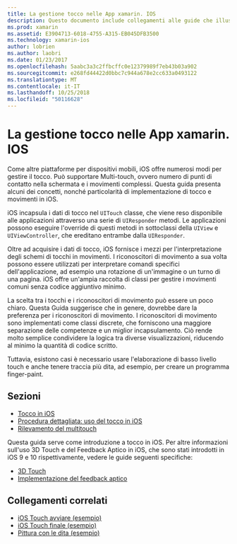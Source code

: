 ```yaml
---
title: La gestione tocco nelle App xamarin. IOS
description: Questo documento include collegamenti alle guide che illustrano come lavorare con il tocco, multitocco, movimenti e funzionalità Touch 3D in un'app xamarin. IOS.
ms.prod: xamarin
ms.assetid: E3904713-6018-4755-A315-EB045DFB3500
ms.technology: xamarin-ios
author: lobrien
ms.author: laobri
ms.date: 01/23/2017
ms.openlocfilehash: 5aabc3a3c2ffbcffc0e12379989f7eb43b03a902
ms.sourcegitcommit: e268fd44422d0bbc7c944a678e2cc633a0493122
ms.translationtype: MT
ms.contentlocale: it-IT
ms.lasthandoff: 10/25/2018
ms.locfileid: "50116628"
---
```

# <a name="handling-touch-in-xamarinios-apps"></a>La gestione tocco nelle App xamarin. IOS

Come altre piattaforme per dispositivi mobili, iOS offre numerosi modi per gestire il tocco. Può supportare Multi-touch, ovvero numero di punti di contatto nella schermata e i movimenti complessi. Questa guida presenta alcuni dei concetti, nonché particolarità di implementazione di tocco e movimenti in iOS.

iOS incapsula i dati di tocco nel `UITouch` classe, che viene reso disponibile alle applicazioni attraverso una serie di `UIResponder` metodi. Le applicazioni possono eseguire l'override di questi metodi in sottoclassi della `UIView` e `UIViewController`, che ereditano entrambe dalla `UIResponder`.

Oltre ad acquisire i dati di tocco, iOS fornisce i mezzi per l'interpretazione degli schemi di tocchi in movimenti. I riconoscitori di movimento a sua volta possono essere utilizzati per interpretare comandi specifici dell'applicazione, ad esempio una rotazione di un'immagine o un turno di una pagina. iOS offre un'ampia raccolta di classi per gestire i movimenti comuni senza codice aggiuntivo minimo.

La scelta tra i tocchi e i riconoscitori di movimento può essere un poco chiaro. Questa Guida suggerisce che in genere, dovrebbe dare la preferenza per i riconoscitori di movimento. I riconoscitori di movimento sono implementati come classi discrete, che forniscono una maggiore separazione delle competenze e un miglior incapsulamento. Ciò rende molto semplice condividere la logica tra diverse visualizzazioni, riducendo al minimo la quantità di codice scritto.

Tuttavia, esistono casi è necessario usare l'elaborazione di basso livello touch e anche tenere traccia più dita, ad esempio, per creare un programma finger-paint.

## <a name="sections"></a>Sezioni

-  [Tocco in iOS](touch-in-ios.md)
-  [Procedura dettagliata: uso del tocco in iOS](ios-touch-walkthrough.md)
-  [Rilevamento del multitouch](touch-tracking.md)

Questa guida serve come introduzione a tocco in iOS. Per altre informazioni sull'uso 3D Touch e del Feedback Aptico in iOS, che sono stati introdotti in iOS 9 e 10 rispettivamente, vedere le guide seguenti specifiche:

* [3D Touch](~/ios/platform/3d-touch.md)
* [Implementazione del feedback aptico](~/ios/user-interface/ios-ui/haptic-feedback.md)

## <a name="related-links"></a>Collegamenti correlati

- [iOS Touch avviare (esempio)](https://developer.xamarin.com/samples/monotouch/ApplicationFundamentals/Touch_start)
- [iOS Touch finale (esempio)](https://developer.xamarin.com/samples/monotouch/ApplicationFundamentals/Touch_final)
- [Pittura con le dita (esempio)](https://developer.xamarin.com/samples/monotouch/ApplicationFundamentals/FingerPaint)
